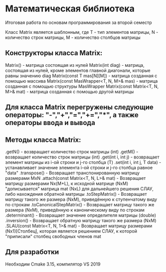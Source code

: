 # Математическая библиотека 
Итоговая работа по основам программирования за второй семестр

Класс Matrix является шаблонным, где T - тип элементов матрицы, N - количество строк матрицы, M - количество столбцов матрицы
## Конструкторы класса Matrix:
Matrix() - матрица состоящая из нулей
Matrix(int diag) - матрица, состоящая из нулей, кроме элементов главной диагонали, которые равны значению diag
Matrix(const T mas[N][M]) - матрица созданная с помощью массива
Matrix(const MasWrapper<T, N, M>& mas) - матрица созданная с помощью структуры MasWrapper
Matrix(const Matrix<T, N, M>& mat) - матрица созданная с помощью другой матрицы

## Для класса Matrix перегружены следующие операторы: "-","+","=","+=","*", а также операторы ввода и вывода

## Методы класса Matrix:
.getN() - возвращает количество строк матрицы (int)
.getM() - возвращает количество строк матрицы (int)
.get(int i, int j) - возвращает элемент матрицы из i-ой строки и j-го столбца (T)
.set(int i, int j, T data) - устанавливает значение элемента i-ой строки и j-го столбца равное "data" 
.transpose() - Возвращает транспонированную матрицу размерами MxN
.attach(const Matrix<T, N, L>& mat) - Возвращает матрицу размерами Nx(M+L), к исходной матрице (NxM) "дописывается" матрица mat (NxL) для дальнейшего решения СЛАУ, либо нахождения обратной матрицы
.toStepMatrix() - Возвращает матрицу такого же размера (NxM), приведённую к ступенчатому виду по строкам
.toCanonicalStepMatrix() - Возвращает матрицу такого же размера (NxM), приведённую к каноническому виду по строкам
.determinant() - Возвращает значение определителя матрицы (double)
.inversion() - Возвращает обратную матрицу такого же размера (NxM)
.SLAU(const Matrix<T, N, 1>& mat) - Возвращает матрицу размерами (Nx1)[Столбец], которая является решением СЛАУ, к которой "приписали" столбец свободных членов mat

## Для разработки  
Необходим Cmake 3.15, компилятор VS 2019  